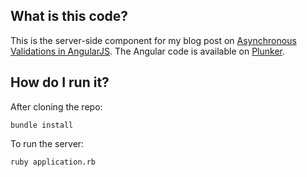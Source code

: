 ## What is this code?

This is the server-side component for my blog post on [Asynchronous Validations in AngularJS](http://www.jacopretorius.net/2015/03/asynchronous-validations-in-angularjs.html).  The Angular code is available on [Plunker](http://plnkr.co/edit/9yTdOexWdByZd9Hj4iNG?p=preview).

## How do I run it?

After cloning the repo:

```
bundle install
```

To run the server:

```
ruby application.rb
```
